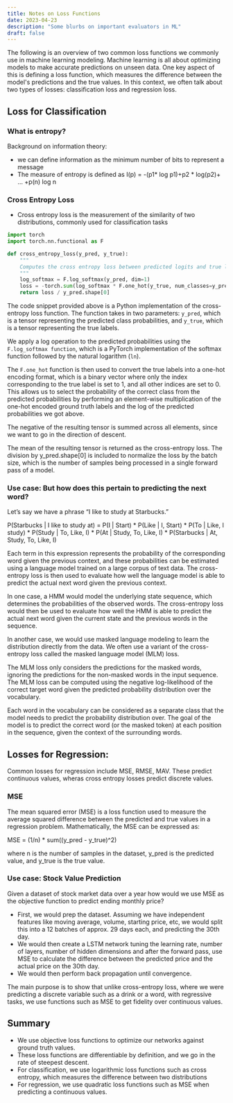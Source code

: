 ```yaml
---
title: Notes on Loss Functions
date: 2023-04-23
description: "Some blurbs on important evaluators in ML"
draft: false
---
```

The following is an overview of two common loss functions we commonly use in machine learning modeling. Machine learning is all about optimizing models to make accurate predictions on unseen data. One key aspect of this is defining a loss function, which measures the difference between the model's predictions and the true values. In this context, we often talk about two types of losses: classification loss and regression loss.

## Loss for Classification

### What is entropy?

Background on information theory:

- we can define information as the minimum number of bits to represent a message
- The measure of entropy is defined as I(p) = -(p1* log p1)+p2 * log(p2)+ … +p(n) log n

### Cross Entropy Loss

- Cross entropy loss is the measurement of the similarity of two distributions, commonly used for classification tasks

```python
import torch
import torch.nn.functional as F

def cross_entropy_loss(y_pred, y_true):
    """
    Computes the cross entropy loss between predicted logits and true labels.
    """
    log_softmax = F.log_softmax(y_pred, dim=1)
    loss = -torch.sum(log_softmax * F.one_hot(y_true, num_classes=y_pred.shape[1]))
    return loss / y_pred.shape[0]
```

The code snippet provided above is a Python implementation of the cross-entropy loss function. The function takes in two parameters: `y_pred`, which is a tensor representing the predicted class probabilities, and `y_true`, which is a tensor representing the true labels. 

We apply a log operation to the predicted probabilities using the `F.log_softmax function`, which is a PyTorch implementation of the softmax function followed by the natural logarithm (`ln`).

The `F.one_hot` function is then used to convert the true labels into a one-hot encoding format, which is a binary vector where only the index corresponding to the true label is set to 1, and all other indices are set to 0. This allows us to select the probability of the correct class from the predicted probabilities by performing an element-wise multiplication of the one-hot encoded ground truth labels and the log of the predicted probabilities we got above.

The negative of the resulting tensor is summed across all elements, since we want to go in the direction of descent.

The mean of the resulting tensor is returned as the cross-entropy loss. The division by y_pred.shape[0] is included to normalize the loss by the batch size, which is the number of samples being processed in a single forward pass of a model.

### Use case: But how does this pertain to predicting the next word?

Let’s say we have a phrase “I like to study at Starbucks.” 

P(Starbucks | I like to study at) = P(I | Start) * P(Like | I, Start) * P(To | Like, I study) * P(Study | To, Like, I) * P(At | Study, To, Like, I) * P(Starbucks | At, Study, To, Like, I)

Each term in this expression represents the probability of the corresponding word given the previous context, and these probabilities can be estimated using a language model trained on a large corpus of text data. The cross-entropy loss is then used to evaluate how well the language model is able to predict the actual next word given the previous context.

In one case, a HMM would model the underlying state sequence, which determines the probabilities of the observed words. The cross-entropy loss would then be used to evaluate how well the HMM is able to predict the actual next word given the current state and the previous words in the sequence.

In another case, we would use masked language modeling to learn the distribution directly from the data. We often use a variant of the cross-entropy loss called the masked language model (MLM) loss. 

The MLM loss only considers the predictions for the masked words, ignoring the predictions for the non-masked words in the input sequence. The MLM loss can be computed using the negative log-likelihood of the correct target word given the predicted probability distribution over the vocabulary.

Each word in the vocabulary can be considered as a separate class that the model needs to predict the probability distribution over. The goal of the model is to predict the correct word (or the masked token) at each position in the sequence, given the context of the surrounding words.

## Losses for Regression:

Common losses for regression include MSE, RMSE, MAV. These predict continuous values, wheras cross entropy losses predict discrete values. 

### MSE

The mean squared error (MSE) is a loss function used to measure the average squared difference between the predicted and true values in a regression problem. Mathematically, the MSE can be expressed as:

MSE = (1/n) * sum((y_pred - y_true)^2)

where n is the number of samples in the dataset, y_pred is the predicted value, and y_true is the true value.

### Use case: Stock Value Prediction

Given a dataset of stock market data over a year how would we use MSE as the objective function to predict ending monthly price?

- First, we would prep the dataset. Assuming we have independent features like moving average, volume, starting price, etc, we would split this into a 12 batches of approx. 29 days each, and predicting the 30th day.
- We would then create a LSTM network tuning the learning rate, number of layers, number of hidden dimensions and after the forward pass, use MSE to calculate the difference between the predicted price and the actual price on the 30th day.
- We would then perform back propagation until convergence.

The main purpose is to show that unlike cross-entropy loss, where we were predicting a discrete variable such as a drink or a word, with regressive tasks, we use functions such as MSE to get fidelity over continuous values. 

## Summary

- We use objective loss functions to optimize our networks against ground truth values.
- These loss functions are differentiable by definition, and we go in the rate of steepest descent.
- For classification, we use logarithmic loss functions such as cross entropy, which measures the difference between two distributions
- For regression, we use quadratic loss functions such as MSE when predicting a continuous values.